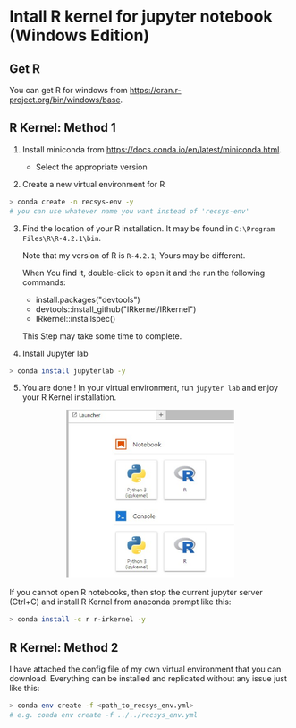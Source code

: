 # Intall R kernel for jupyter notebook (Windows Edition)

## Get R

You can get R for windows from https://cran.r-project.org/bin/windows/base.

## R Kernel: Method 1

1. Install miniconda from https://docs.conda.io/en/latest/miniconda.html.
    - Select the appropriate version 

2. Create a new virtual environment for R

```sh
> conda create -n recsys-env -y
# you can use whatever name you want instead of 'recsys-env' 
```

3. Find the location of your R installation. It may be found in `C:\Program Files\R\R-4.2.1\bin`.

    Note that my version of R is `R-4.2.1`; Yours may be different.

    When You find it, double-click to open  it and the run the following commands:

    - install.packages("devtools")
    - devtools::install_github("IRkernel/IRkernel")
    - IRkernel::installspec()

    This Step may take some time to complete.

4. Install Jupyter lab

```sh
> conda install jupyterlab -y 
```

5. You are done !
In your virtual environment, run `jupyter lab` and enjoy your R Kernel installation.

<div>
    <center>
    <img src="RKernel.jpg" height=300, width=300/>
    </center>
</div>

If you cannot open R notebooks, then stop the current jupyter server (Ctrl+C) and install R Kernel from anaconda prompt like this:

```sh
> conda install -c r r-irkernel -y
```

## R Kernel: Method 2

I have attached the config file of my own virtual environment that you can download. Everything can be installed and replicated without any issue just like this:

```sh
> conda env create -f <path_to_recsys_env.yml>
# e.g. conda env create -f ../../recsys_env.yml
```

